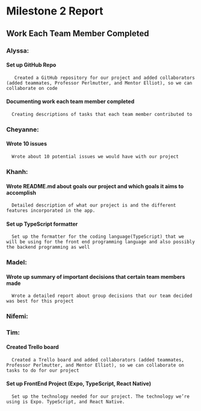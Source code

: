 # Milestone 2 Report



## Work Each Team Member Completed

### Alyssa: 
#### Set up GitHub Repo
       Created a GitHub repository for our project and added collaborators (added teammates, Professor Perlmutter, and Mentor Elliot), so we can collaborate on code
#### Documenting work each team member completed 
      Creating descriptions of tasks that each team member contributed to
   
### Cheyanne: 
#### Wrote 10 issues 
      Wrote about 10 potential issues we would have with our project


### Khanh: 
#### Wrote README.md about goals our project and which goals it aims to accomplish 
      Detailed description of what our project is and the different features incorporated in the app. 
#### Set up TypeScript formatter
      Set up the formatter for the coding language(TypeScript) that we will be using for the front end programming language and also possibly            the backend programming as well
 
### Madel: 
#### Wrote up summary of important decisions that certain team members made 
      Wrote a detailed report about group decisions that our team decided was best for this project
      
### Nifemi:


### Tim: 
#### Created Trello board 
      Created a Trello board and added collaborators (added teammates, Professor Perlmutter, and Mentor Elliot), so we can collaborate on tasks to do for our project 
#### Set up FrontEnd Project (Expo, TypeScript, React Native)
      Set up the technology needed for our project. The technology we’re using is Expo. TypeScript, and React Native. 
